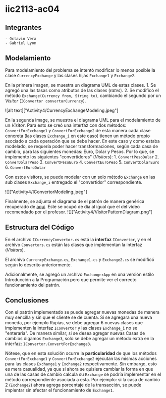 # iic2113-ac04

## Integrantes
    - Octavio Vera 
    - Gabriel Lyon 

## Modelamiento

Para modelamiento del problema se intentó modificar lo menos posible
la clase `CurrencyExchange` y las clases hijas `Exchange1` y `Exchange2`.

En la primera imagen, se muestra un diagrama UML de estas clases.
    1. Se agregó una las tasas como atributos de las clases (_rates_).
    2. Se modificó el método `Exchange(Currency from, String to)`, cambiando el segundo
    por un _Visitor_ (`IConvertor convertorCurrency`).

![alt text]["Activity4/CurrencyExchangeModeling.jpeg"]

En la segunda image, se muestra el diagrama UML para el modelamiento de un _Visitor_. Para 
esto se creó una interfaz con dos métodos: `ConvertForExchange1` y `ConvertForExchange2` de esta 
manera cada clase concreta (las clases `Exchange_i` en este caso) tienen un método propio asociado 
a cada operación que se debe hacer. En este caso y como estaba modelado, se requería poder 
hacer transformaciones, según cada casa de cambio, para las siguientes monedas: Euro, Dolar y Pesos. 
Por lo que, se implemento los siguientes "convertidores" (_Visitors_):
    1. `ConvertPesoDolar`
    2. `ConverDolarPeso`
    3. `ConvertPesoEuro`
    4. `ConvertEuroPeso`
    5. `ConvertDolarEuro`
    6. `ConvertEuroDolar`

Con estos visitors, se puede modelar con un solo método `Exchange` en las sub clases `Exchange_i` 
entregado el "convertidor" correspondiente.

![]["Activity4/IConvertorModeling.jpeg"]

Finalmente, se adjunta el diagrama de el patrón de manera genérica recuperado de 
[aquí](https://refactoring.guru/design-patterns/visitor). Este se ocupó de día al igual que 
el del vídeo recomendado por el profesor.
![]["Activity4/VisitorPatternDiagram.png"]

## Estructura del Código

En el archivo `ICurrencyConvertor.cs` está la **interfaz** `IConvertor`, y en el archivo 
`Convertors.cs` están las clases que implementan la interfaz (_Visitors_).

El archivo `CurrencyExchange.cs`, `Exchange1.cs` y `Exchange2.cs` se modificó según lo descrito 
anteriormente. 

Adicionalmente, se agregó un archivo `ExchangerApp` en una versión estilo Introducción a la Programación 
pero que permite ver el correcto funcionamiento del patrón. 

## Conclusiones

Con el patrón implementado se puede agregar nuevas monedas de manera muy sencilla y sin que el 
cliente se de cuenta. Si se agregara una nueva moneda, por ejemplo Rupias, se debe agregar 6 nuevas 
clases que implementen la interfaz `IConvertor` y las clases `Exchange_i` no se "enteraría". De manera 
similar, si se desea agregar nuevas Casas de cambios digamos `Exchange3`, solo se debe agregar un método 
extra en la interfaz: `IConvertor.ConvertForExchange3`.

Nótese, que en esta solución ocurre la **particularidad** de que los métodos `ConvertForExchange1` y 
`ConvertForExchange2` ejecutan las mismas acciones para las clases `Exchange1` y `Exchange2` respectivamente. 
Sin embargo, esto es mera casualidad, ya que si ahora se quisiera cambiar la forma en que una de las casas 
de cambio calcula su `Exchange` se podría implementar en el método correspondiente asociada a esta. Por 
ejemplo: si la casa de cambio 2 (`Exchange2`) ahora agrega porcentaje de la transacción, se puede implentar 
sin afectar el funcionamiento de `Exchange1`.